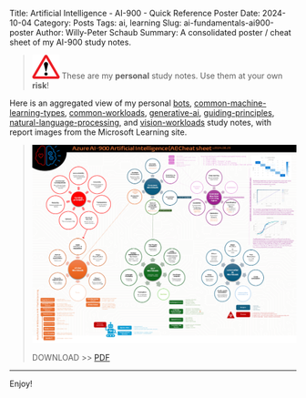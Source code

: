 Title: Artificial Intelligence - AI-900 - Quick Reference Poster
Date: 2024-10-04
Category: Posts 
Tags: ai, learning
Slug: ai-fundamentals-ai900-poster
Author: Willy-Peter Schaub
Summary:  A consolidated poster / cheat sheet of my AI-900 study notes.

>
>![alert](../images/alert-tiny.png)
>These are my **personal** study notes. Use them at your own **risk**!

Here is an aggregated view of my personal [bots](/ai-fundamentals-ai900-bots.html), [common-machine-learning-types](/ai-fundamentals-ai900-common-machine-learning-types.html), [common-workloads](/ai-fundamentals-ai900-common-workloads.html), [generative-ai](/ai-fundamentals-ai900-generative-ai.html), [guiding-principles](/ai-fundamentals-ai900-guiding-principles.html), [natural-language-processing](/ai-fundamentals-ai900-natural-language-processing.html), and [vision-workloads](/ai-fundamentals-ai900-vision-workloads.html) study notes, with report images from the Microsoft Learning site.

> ![poster](../images/ai-fundamentals-cheatsheet.png) 
>
> DOWNLOAD >> [PDF](/documents/ai-fundamentals-cheatsheet.pdf)

---

Enjoy!

